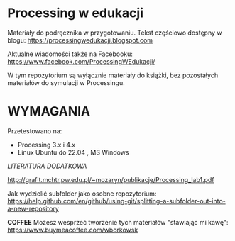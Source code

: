 # Processing w edukacji

Materiały do podręcznika w przygotowaniu.
Tekst częściowo dostępny w blogu:
https://processingwedukacji.blogspot.com


Aktualne wiadomości także na Facebooku:
https://www.facebook.com/ProcessingWEdukacji/

W tym repozytorium są wyłącznie materiały do książki, 
bez pozostałych materiałów do symulacji w Processingu.

# WYMAGANIA

Przetestowano na:
 - Processing 3.x i 4.x
 - Linux Ubuntu do 22.04 , MS Windows


*LITERATURA DODATKOWA*

http://grafit.mchtr.pw.edu.pl/~mozaryn/publikacje/Processing_lab1.pdf

Jak wydzielić subfolder jako osobne repozytorium:
https://help.github.com/en/github/using-git/splitting-a-subfolder-out-into-a-new-repository

**COFFEE**
Możesz wesprzeć tworzenie tych materiałów "stawiając mi kawę": 
https://www.buymeacoffee.com/wborkowsk 
